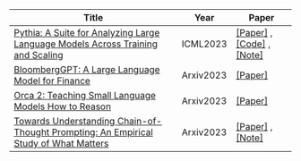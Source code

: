 | Title| Year |Paper|
| ------- | ----- | ------ |
|[Pythia: A Suite for Analyzing Large Language Models Across Training and Scaling](https://arxiv.org/abs/2304.01373)|ICML2023|[[Paper]](https://arxiv.org/abs/2304.01373) ,[[Code]](https://github.com/EleutherAI/pythia?tab=readme-ov-file#pythia-interpreting-transformers-across-time-and-scale) ,[[Note]](https://mp.weixin.qq.com/s/2zdpbIeb7DzzEBY9kgGLuw)|
|[BloombergGPT: A Large Language Model for Finance](https://arxiv.org/abs/2303.17564)|Arxiv2023|[[Paper]](https://arxiv.org/abs/2303.17564)|
|[Orca 2: Teaching Small Language Models How to Reason](https://arxiv.org/abs/2311.11045)|Arxiv2023|[[Paper]](https://arxiv.org/abs/2311.11045)|
|[Towards Understanding Chain-of-Thought Prompting: An Empirical Study of What Matters](https://aclanthology.org/2023.acl-long.153.pdf)|Arxiv2023|[[Paper]](https://aclanthology.org/2023.acl-long.153.pdf) ,[[Note]](https://mp.weixin.qq.com/s/mi7rl8Wc2_RBsAKnvGSAzw)|
